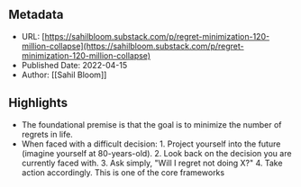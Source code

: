 ## Metadata
* URL: [https://sahilbloom.substack.com/p/regret-minimization-120-million-collapse](https://sahilbloom.substack.com/p/regret-minimization-120-million-collapse)
* Published Date: 2022-04-15
* Author: [[Sahil Bloom]]

## Highlights
* The foundational premise is that the goal is to minimize the number of regrets in life.
* When faced with a difficult decision: 1. Project yourself into the future (imagine yourself at 80-years-old). 2. Look back on the decision you are currently faced with. 3. Ask simply, "Will I regret not doing X?" 4. Take action accordingly. This is one of the core frameworks